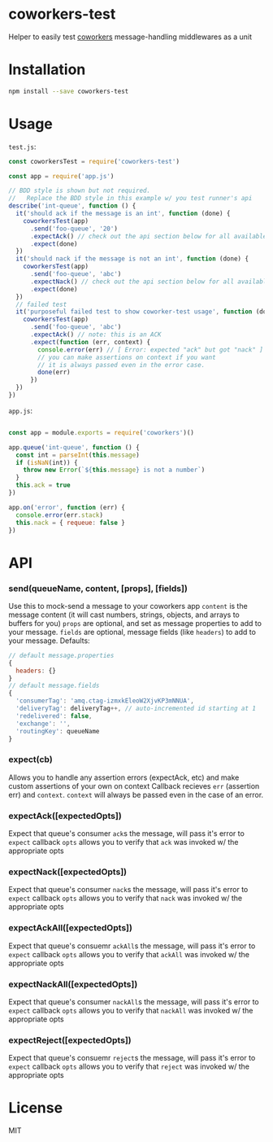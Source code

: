 # coworkers-test
Helper to easily test [coworkers](https://github.com/tjmehta/coworkers) message-handling middlewares as a unit

# Installation
```bash
npm install --save coworkers-test
```

# Usage
`test.js`:
```js
const coworkersTest = require('coworkers-test')

const app = require('app.js')

// BDD style is shown but not required.
//   Replace the BDD style in this example w/ you test runner's api
describe('int-queue', function () {
  it('should ack if the message is an int', function (done) {
    coworkersTest(app)
      .send('foo-queue', '20')
      .expectAck() // check out the api section below for all available methods
      .expect(done)
  })
  it('should nack if the message is not an int', function (done) {
    coworkersTest(app)
      .send('foo-queue', 'abc')
      .expectNack() // check out the api section below for all available methods
      .expect(done)
  })
  // failed test
  it('purposeful failed test to show coworker-test usage', function (done) {
    coworkersTest(app)
      .send('foo-queue', 'abc')
      .expectAck() // note: this is an ACK
      .expect(function (err, context) {
        console.error(err) // [ Error: expected "ack" but got "nack" ]
        // you can make assertions on context if you want
        // it is always passed even in the error case.
        done(err)
      })
  })
})
```

`app.js`:
```js

const app = module.exports = require('coworkers')()

app.queue('int-queue', function () {
  const int = parseInt(this.message)
  if (isNaN(int)) {
    throw new Error(`${this.message} is not a number`)
  }
  this.ack = true
})

app.on('error', function (err) {
  console.error(err.stack)
  this.nack = { requeue: false }
})
```

# API
### send(queueName, content, [props], [fields])
Use this to mock-send a message to your coworkers app
`content` is the message content (it will cast numbers, strings, objects, and arrays to buffers for you)
`props` are optional, and set as message properties to add to your message.
`fields` are optional, message fields (like `headers`) to add to your message.
Defaults:
```js
// default message.properties
{
  headers: {}
}
// default message.fields
{
  'consumerTag': 'amq.ctag-izmxkEleoW2XjvKP3mNNUA',
  'deliveryTag': deliveryTag++, // auto-incremented id starting at 1
  'redelivered': false,
  'exchange': '',
  'routingKey': queueName
}
```

### expect(cb)
Allows you to handle any assertion errors (expectAck, etc) and make custom assertions of your own on context
Callback recieves `err` (assertion err) and `context`. `context` will always be passed even in the case of an error.

### expectAck([expectedOpts])
Expect that queue's consumer `ack`s the message, will pass it's error to `expect` callback
`opts` allows you to verify that `ack` was invoked w/ the appropriate opts

### expectNack([expectedOpts])
Expect that queue's consumer `nack`s the message, will pass it's error to `expect` callback
`opts` allows you to verify that `nack` was invoked w/ the appropriate opts

### expectAckAll([expectedOpts])
Expect that queue's consuemr `ackAll`s the message, will pass it's error to `expect` callback
`opts` allows you to verify that `ackAll` was invoked w/ the appropriate opts

### expectNackAll([expectedOpts])
Expect that queue's consumer `nackAll`s the message, will pass it's error to `expect` callback
`opts` allows you to verify that `nackAll` was invoked w/ the appropriate opts

### expectReject([expectedOpts])
Expect that queue's consuemr `reject`s the message, will pass it's error to `expect` callback
`opts` allows you to verify that `reject` was invoked w/ the appropriate opts

# License
MIT